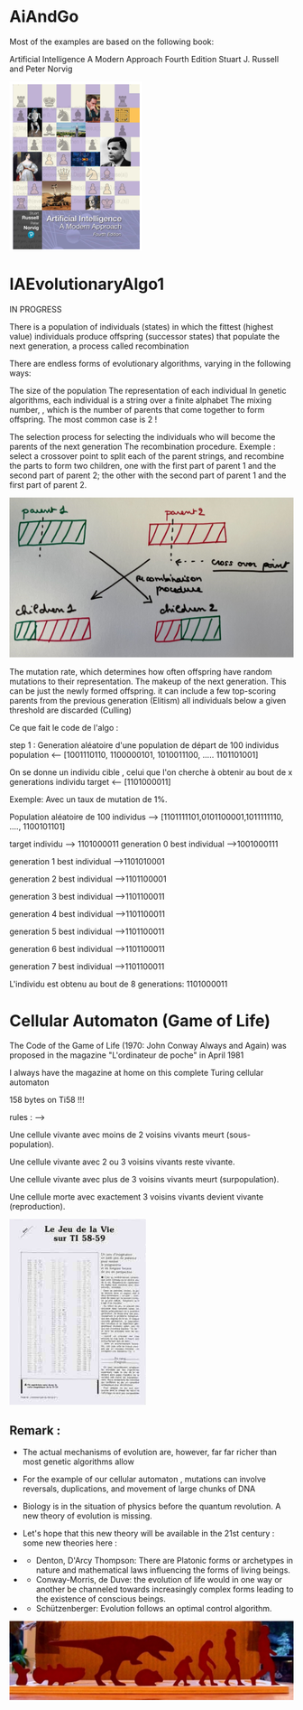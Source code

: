 # AiAndGo

Most of the examples are based on the following book:

Artificial Intelligence
A Modern Approach
Fourth Edition
Stuart J. Russell and Peter Norvig

![image info](IAbook.png)

# IAEvolutionaryAlgo1

IN PROGRESS


There is a population of individuals (states) in which the fittest (highest value) individuals produce offspring (successor states) that populate the next generation, a process called recombination

There are endless forms of evolutionary algorithms, varying in the following ways:

The size of the population
The representation of each individual
In genetic algorithms, each individual is a string over a finite alphabet
The mixing number, , which is the number of parents that come together to form offspring. The most common case is 2 !

The selection process for selecting the individuals who will become the parents of the next generation
The recombination procedure.
Exemple :  select a crossover point to split each of the parent strings, and recombine the parts to
form two children, one with the first part of parent 1 and the second part of parent 2;
the other with the second part of parent 1 and the first part of parent 2.

![image info](./evolutionaryalgo/Evolutionnary.png)

The mutation rate, which determines how often offspring have random mutations to their representation.
The makeup of the next generation. This can be just the newly formed offspring.
it can include a few top-scoring parents from the previous generation (Elitism)
all individuals below a given threshold are discarded (Culling)

Ce que fait le code de l'algo :

step 1 : Generation aléatoire d'une population de départ de 100 individus
population <-- [1001110110, 1100000101, 1010011100, ..... 1101101001]

On se donne un individu cible , celui que l'on cherche à obtenir au bout de x generations
individu target <-- [1101000011]


Exemple: Avec un taux de  mutation de 1%.

Population aléatoire de 100 individus --> [1101111101,0101100001,1011111110, ...., 1100101101]

target individu --> 1101000011
generation 0 best individual -->1001000111

generation 1 best individual -->1101010001

generation 2 best individual -->1101100001

generation 3 best individual -->1101100011

generation 4 best individual -->1101100011

generation 5 best individual -->1101100011

generation 6 best individual -->1101100011

generation 7 best individual -->1101100011

L'individu est obtenu au bout de  8 generations: 1101000011


# Cellular Automaton (Game of Life)


The Code of the Game of Life (1970: John Conway Always and Again) was proposed in the magazine "L'ordinateur de poche" in April 1981

I always have the magazine at home on this complete Turing cellular automaton

158 bytes on Ti58 !!!

rules : --> 

Une cellule vivante avec moins de 2 voisins vivants meurt (sous-population).

Une cellule vivante avec 2 ou 3 voisins vivants reste vivante.

Une cellule vivante avec plus de 3 voisins vivants meurt (surpopulation).

Une cellule morte avec exactement 3 voisins vivants devient vivante (reproduction).

![image info](./cellularautomaton/odn1.png)


## Remark :

- The actual mechanisms of evolution are, however, far far richer than most genetic algorithms allow
- For the example of our cellular automaton , mutations can involve reversals, duplications, and movement of large chunks of DNA
- Biology is in the situation of physics before the quantum revolution. A new theory of evolution is missing.
- Let's hope that this new theory will be available in the 21st century : some new theories here :
- - Denton, D'Arcy Thompson: There are Platonic forms or archetypes in nature and mathematical laws influencing the forms of living beings.

- - Conway-Morris, de Duve: the evolution of life would in one way or another be channeled towards increasingly complex forms leading to the existence of conscious beings.

- - Schützenberger: Evolution follows an optimal control algorithm.

![image info](evolution.png)



